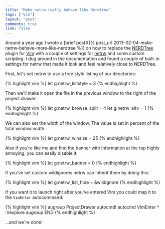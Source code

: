 ```yaml
---
title: "Make netrw really behave like Nerdtree"
tags: ["Vim"]
layout: "post"
comments: true
link: false
---
```


Around a year ago I wrote a [brief post]({% post_url 2013-02-04-make-netrw-behave-more-like-nerdtree %}) on how to replace the [NERDTree](https://github.com/scrooloose/nerdtree) plugin for [Vim](http://www.vim.org/) with a couple of settings for [netrw](http://www.vim.org/scripts/script.php?script_id=1075) and some custom scripting. I dug around in the documentation and found a couple of built-in settings for netrw that made it look and feel relatively close to NERDTree.

First, let's set netrw to use a tree style listing of our directories:

{% highlight vim %}
let g:netrw_liststyle = 3
{% endhighlight %}

Then we'll make it open the file in the previous window to the right of the project drawer:

{% highlight vim %}
let g:netrw_browse_split = 4
let g:netrw_altv = 1
{% endhighlight %}

We can also set the width of the window. The value is set in percent of the total window width:

{% highlight vim %}
let g:netrw_winsize = 25
{% endhighlight %}

Also if you're like me and find the banner with information at the top highly annoying, you can easily disable it:

{% highlight vim %}
let g:netrw_banner = 0
{% endhighlight %}

If you've set custom wildignores netrw can inherit them by doing this:

{% highlight vim %}
let g:netrw_list_hide = &wildignore
{% endhighlight %}

If you want it to launch right after you've entered Vim you could map it to the `VimEnter` autocommand:

{% highlight vim %}
augroup ProjectDrawer
  autocmd!
  autocmd VimEnter * :Vexplore
augroup END
{% endhighlight %}

...and we're done!
